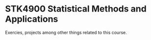 # STK4900 Statistical Methods and Applications

Exercies, projects among other things related to this course.
